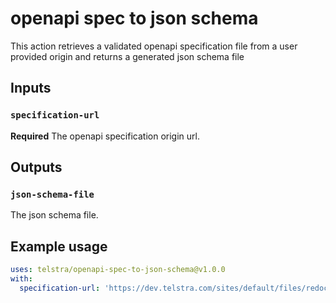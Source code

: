 # openapi spec to json schema

This action retrieves a validated openapi specification file from a user provided origin and returns a generated json schema file

## Inputs

### `specification-url`

**Required** The openapi specification origin url.

## Outputs

### `json-schema-file`

The json schema file.

## Example usage

```yml
uses: telstra/openapi-spec-to-json-schema@v1.0.0
with:
  specification-url: 'https://dev.telstra.com/sites/default/files/redocs/1620871323/messaging-api-swagger_0.yaml'
```
